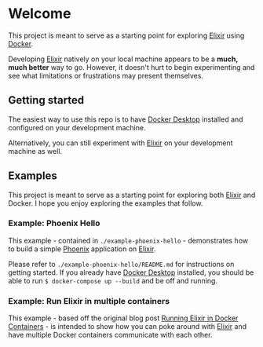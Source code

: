 # Welcome

This project is meant to serve as a starting point for exploring [Elixir](https://elixir-lang.org) using [Docker](https://www.docker.com).

Developing [Elixir](https://elixir-lang.org) natively on your local machine appears to be a **much, much better** way to go. However, it doesn't hurt to begin experimenting and see what limitations or frustrations may present themselves.

## Getting started

The easiest way to use this repo is to have [Docker Desktop](https://www.docker.com/products/docker-desktop) installed and configured on your development machine.

Alternatively, you can still experiment with [Elixir](https://elixir-lang.org) on your development machine as well.

## Examples

This project is meant to serve as a starting point for exploring both [Elixir](https://elixir-lang.org) and Docker. I hope you enjoy exploring the examples that follow.

### Example: Phoenix Hello

This example - contained in `./example-phoenix-hello` - demonstrates how to build a simple [Phoenix](https://phoenixframework.org) application on [Elixir](https://elixir-lang.org).

Please refer to `./example-phoenix-hello/README.md` for instructions on getting started. If you already have [Docker Desktop](https://www.docker.com/products/docker-desktop) installed, you should be able to run `$ docker-compose up --build` and be off and running.

### Example: Run Elixir in multiple containers

This example - based off the original blog post [Running Elixir in Docker Containers](https://www.poeticoding.com/running-elixir-in-docker-containers/) - is intended to show how you can poke around with [Elixir](https://elixir-lang.org) and have multiple Docker containers communicate with each other.

